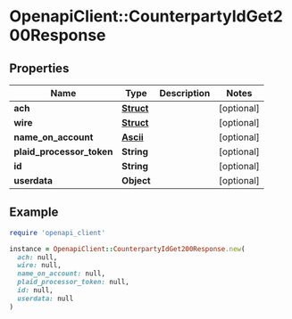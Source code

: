 # OpenapiClient::CounterpartyIdGet200Response

## Properties

| Name | Type | Description | Notes |
| ---- | ---- | ----------- | ----- |
| **ach** | [**Struct**](Struct.md) |  | [optional] |
| **wire** | [**Struct**](Struct.md) |  | [optional] |
| **name_on_account** | [**Ascii**](Ascii.md) |  | [optional] |
| **plaid_processor_token** | **String** |  | [optional] |
| **id** | **String** |  | [optional] |
| **userdata** | **Object** |  | [optional] |

## Example

```ruby
require 'openapi_client'

instance = OpenapiClient::CounterpartyIdGet200Response.new(
  ach: null,
  wire: null,
  name_on_account: null,
  plaid_processor_token: null,
  id: null,
  userdata: null
)
```

